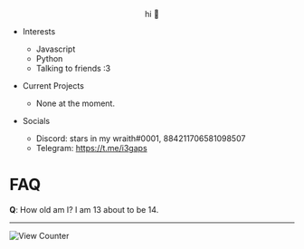 <p align="center">
       hi 👋
</p>

* Interests
  * Javascript
  * Python
  * Talking to friends :3
  
  
* Current Projects
  * None at the moment.
 
* Socials
  * Discord: stars in my wraith#0001, 884211706581098507
  * Telegram: https://t.me/i3gaps
  
# FAQ
**Q**: How old am I? I am 13 about to be 14.

---
![View Counter](https://gpvc.arturio.dev/i3gaps)
